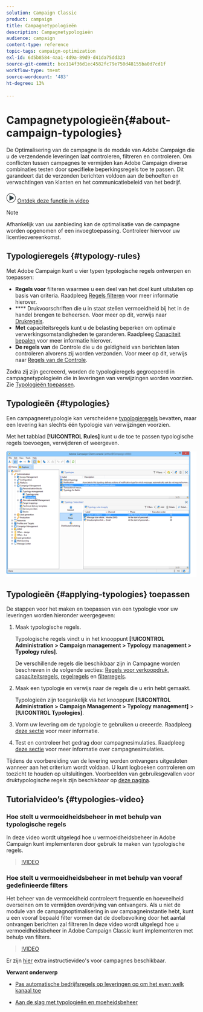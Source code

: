 ```yaml
---
solution: Campaign Classic
product: campaign
title: Campagnetypologieën
description: Campagnetypologieën
audience: campaign
content-type: reference
topic-tags: campaign-optimization
exl-id: 6d5b8584-4aa1-4d9a-89d9-d41da75dd323
source-git-commit: bce114f36d1ec4582fc79e750d48155ba0d7cd1f
workflow-type: tm+mt
source-wordcount: '483'
ht-degree: 13%

---
```


# Campagnetypologieën{#about-campaign-typologies}

<!--
>[!AVAILABILITY]
>
>:warning: This capability is not available in Campaign v8. [Learn more](https://experienceleague.adobe.com/docs/campaign/campaign-v8/campaign-home.html)
-->

De Optimalisering van de campagne is de module van Adobe Campaign die u de verzendende leveringen laat controleren, filtreren en controleren. Om conflicten tussen campagnes te vermijden kan Adobe Campaign diverse combinaties testen door specifieke beperkingsregels toe te passen. Dit garandeert dat de verzonden berichten voldoen aan de behoeften en verwachtingen van klanten en het communicatiebeleid van het bedrijf.

![](assets/do-not-localize/how-to-video.png) [Ontdek deze functie in video](#typologies-video)

>[!NOTE]
>
>Afhankelijk van uw aanbieding kan de optimalisatie van de campagne worden opgenomen of een invoegtoepassing. Controleer hiervoor uw licentieovereenkomst.

## Typologieregels {#typology-rules}

Met Adobe Campaign kunt u vier typen typologische regels ontwerpen en toepassen:

* **Regels voor** filteren waarmee u een deel van het doel kunt uitsluiten op basis van criteria. Raadpleeg [Regels filteren](../../campaign/using/filtering-rules.md) voor meer informatie hierover.
* **** Drukvoorschriften die u in staat stellen vermoeidheid bij het in de handel brengen te beheersen. Voor meer op dit, verwijs naar [Drukregels](../../campaign/using/pressure-rules.md).
* **Met** capaciteitsregels kunt u de belasting beperken om optimale verwerkingsomstandigheden te garanderen. Raadpleeg [Capaciteit bepalen](../../campaign/using/consistency-rules.md#controlling-capacity) voor meer informatie hierover.
* **De regels van** de Controle die u de geldigheid van berichten laten controleren alvorens zij worden verzonden. Voor meer op dit, verwijs naar [Regels van de Controle](../../campaign/using/control-rules.md).

Zodra zij zijn gecreeerd, worden de typologieregels gegroepeerd in campagnetypologieën die in leveringen van verwijzingen worden voorzien. Zie [Typologieën toepassen](#applying-typologies).

## Typologieën {#typologies}

Een campagneretypologie kan verscheidene [typologieregels](#typology-rules) bevatten, maar een levering kan slechts één typologie van verwijzingen voorzien.

Met het tabblad **[!UICONTROL Rules]** kunt u de toe te passen typologische regels toevoegen, verwijderen of weergeven.

![](assets/campaign_opt_rules_tab.png)

## Typologieën {#applying-typologies} toepassen

De stappen voor het maken en toepassen van een typologie voor uw leveringen worden hieronder weergegeven:

1. Maak typologische regels.

   Typologische regels vindt u in het knooppunt **[!UICONTROL Administration > Campaign management > Typology management > Typology rules]**.

   De verschillende regels die beschikbaar zijn in Campagne worden beschreven in de volgende secties: [Regels voor verkoopdruk](../../campaign/using/pressure-rules.md), [capaciteitsregels](../../campaign/using/consistency-rules.md#controlling-capacity), [regelregels](../../campaign/using/control-rules.md) en [filterregels](../../campaign/using/filtering-rules.md).

1. Maak een typologie en verwijs naar de regels die u erin hebt gemaakt.

   Typologieën zijn toegankelijk via het knooppunt **[!UICONTROL Administration > Campaign Management > Typology management]** > **[!UICONTROL Typologies]**.

1. Vorm uw levering om de typologie te gebruiken u creeerde. Raadpleeg [deze sectie](../../campaign/using/applying-rules.md#applying-a-typology-to-a-delivery) voor meer informatie.
1. Test en controleer het gedrag door campagnesimulaties. Raadpleeg [deze sectie](../../campaign/using/campaign-simulations.md) voor meer informatie over campagnesimulaties.

Tijdens de voorbereiding van de levering worden ontvangers uitgesloten wanneer aan het criterium wordt voldaan. U kunt logboeken controleren om toezicht te houden op uitsluitingen. Voorbeelden van gebruiksgevallen voor druktypologische regels zijn beschikbaar op [deze pagina](../../campaign/using/pressure-rules.md#use-cases-on-pressure-rules).

## Tutorialvideo’s {#typologies-video}

### Hoe stelt u vermoeidheidsbeheer in met behulp van typologische regels

In deze video wordt uitgelegd hoe u vermoeidheidsbeheer in Adobe Campaign kunt implementeren door gebruik te maken van typologische regels.

>[!VIDEO](https://video.tv.adobe.com/v/25090?quality=12)

### Hoe stelt u vermoeidheidsbeheer in met behulp van vooraf gedefinieerde filters

Het beheer van de vermoeidheid controleert frequentie en hoeveelheid overseinen om te vermijden overdrijving van ontvangers. Als u niet de module van de campagnoptimalisering in uw campagneinstantie hebt, kunt u een vooraf bepaald filter vormen dat de doelbevolking door het aantal ontvangen berichten zal filtreren
In deze video wordt uitgelegd hoe u vermoeidheidsbeheer in Adobe Campaign Classic kunt implementeren met behulp van filters.

>[!VIDEO](https://video.tv.adobe.com/v/25091?quality=12)

Er zijn [hier](https://experienceleague.adobe.com/docs/campaign-classic-learn/tutorials/overview.html?lang=nl) extra instructievideo&#39;s voor campagnes beschikbaar.

**Verwant onderwerp**

* [Pas automatische bedrijfsregels op leveringen op om het even welk kanaal toe](https://helpx.adobe.com/campaign/kb/simplifying-campaign-management-acc.html#Applyautomaticbusinessrulestodeliveriesonanychannel)

* [Aan de slag met typologieën en moeheidsbeheer](../../campaign/using/pressure-rules.md)


